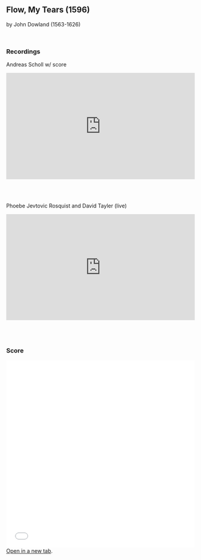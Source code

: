 ## Flow, My Tears (1596)
by John Dowland (1563-1626)

<br>

### Recordings

Andreas Scholl w/ score
<style>
.embed-container {
    position: relative;
    padding-bottom: 56.25%;
    height: 0;
    overflow: hidden;
    max-width: 100%;
  }
  iframe{
    position: absolute;
    top: 0;
    left: 0;
    width: 100%;
    height: 100%;
  }
</style>
<div class='embed-container'>
  <iframe src='https://www.youtube.com/embed/y3REIVlo2Ss?rel=0' frameborder='0' allowfullscreen></iframe>
</div>

<br><br>

Phoebe Jevtovic Rosquist and David Tayler (live)
<style>
.embed-container {
    position: relative;
    padding-bottom: 56.25%;
    height: 0;
    overflow: hidden;
    max-width: 100%;
  }
  iframe{
    position: absolute;
    top: 0;
    left: 0;
    width: 100%;
    height: 100%;
  }
</style>
<div class='embed-container'>
  <iframe src='https://www.youtube.com/embed/u3clX2CJqzs?rel=0' frameborder='0' allowfullscreen></iframe>
</div>

<br><br>

### Score

<embed
	src="scores/flow_my_tears_dowland.pdf"
	type="application/pdf"
	width="100%"
	height="500px"
/>
<a href="scores/flow_my_tears_dowland.pdf" target="_blank">Open in a new tab</a>.